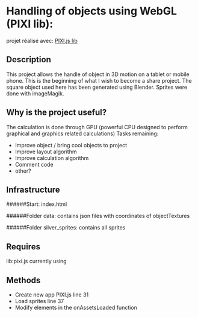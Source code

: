 # Handling of objects using WebGL (PIXI lib):
projet réalisé avec: [PIXI.js lib](https://github.com/pixijs/pixi.js/releases/tag/v4.5.1)

## Description
This project allows the handle of object in 3D motion on a tablet or mobile phone. This is the beginning of what I wish to become a share project. The square object used here has been generated using Blender. Sprites were done with imageMagik.

## Why is the project useful?
The calculation is done through GPU (powerful CPU designed to perform graphical and graphics related calculations)
Tasks remaining:
 - Improve object / bring cool objects to project
 - Improve layout algorithm
 - Improve calculation algorithm
 - Comment code
 - other?

## Infrastructure
######Start:
index.html

######Folder data:
contains json files with coordinates of objectTextures

######Folder silver_sprites:
contains all sprites

## Requires
lib:pixi.js
currently using
<script src="https://cdnjs.cloudflare.com/ajax/libs/pixi.js/4.5.1/pixi.min.js">
</script>

## Methods
- Create new app PIXI.js line 31
- Load sprites  line 37
- Modify elements in the onAssetsLoaded function
